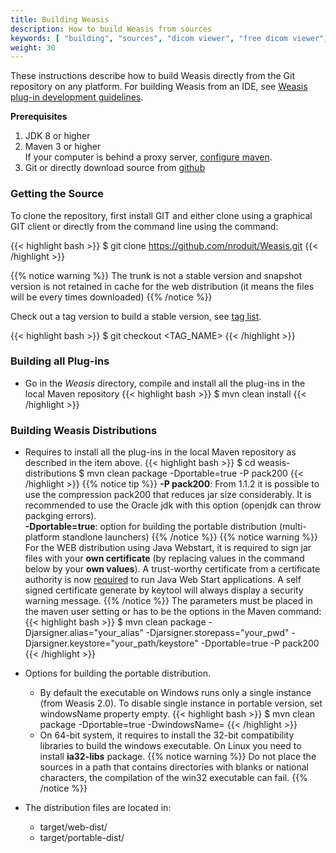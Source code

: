 ```yaml
---
title: Building Weasis
description: How to build Weasis from sources
keywords: [ "building", "sources", "dicom viewer", "free dicom viewer", "open source dicom viewer", "weasis dicom viewer",  "multi-platform dicom viewer", "dicom", "pacs", "pacs viewer" ]
weight: 30
---
```


These instructions describe how to build Weasis directly from the Git repository on any platform. For building Weasis from an IDE, see [Weasis plug-in development guidelines](../guidelines).

**Prerequisites**

1.  JDK 8 or higher
2.  Maven 3 or higher<br>
    If your computer is behind a proxy server, <a target="_blank" href="http://maven.apache.org/guides/mini/guide-proxies.html">configure maven</a>.
3.  Git or directly download source from <a target="_blank" href="https://github.com/nroduit/weasis-i18n">github</a>

### Getting the Source

To clone the repository, first install GIT and either clone using a graphical GIT client or directly from the command line using the command:

{{< highlight bash >}}
$ git clone https://github.com/nroduit/Weasis.git
{{< /highlight >}}

{{% notice warning %}}
The trunk is not a stable version and snapshot version is not retained in cache for the web distribution (it means the files will be every times downloaded)
{{% /notice %}}

Check out a tag version to build a stable version, see <a target="_blank" href="https://github.com/nroduit/Weasis/tags">tag list</a>.

{{< highlight bash >}}
$ git checkout <TAG_NAME>
{{< /highlight >}}

### Building all Plug-ins

- Go in the *Weasis* directory, compile and install all the plug-ins in the local Maven repository
{{< highlight bash >}}
$ mvn clean install
{{< /highlight >}}


### Building Weasis Distributions

- Requires to install all the plug-ins in the local Maven repository as described in the item above.
{{< highlight bash >}}
$ cd weasis-distributions
$ mvn clean package -Dportable=true -P pack200
{{< /highlight >}}
{{% notice tip %}}
**-P pack200**: From 1.1.2 it is possible to use the compression pack200 that reduces jar size considerably. It is recommended to use the Oracle jdk with this option (openjdk can throw packging errors).<br>
**-Dportable=true**: option for building the portable distribution (multi-platform standlone launchers)
{{% /notice %}}
{{% notice warning %}}
For the WEB distribution using Java Webstart, it is required to sign jar files with your **own certificate** (by replacing values in the command below by your **own values**). A trust-worthy certificate from a certificate authority is now  <a target="_blank" href="https://blogs.oracle.com/java-platform-group/entry/code_signing_understanding_who_and">required</a> to run Java Web Start applications. A self signed certificate generate by keytool will always display a security warning message.
{{% /notice %}}
The parameters must be placed in the maven user setting or has to be the options in the Maven command:
{{< highlight bash >}}
$ mvn clean package -Djarsigner.alias="your_alias" -Djarsigner.storepass="your_pwd" -Djarsigner.keystore="your_path/keystore" -Dportable=true -P pack200
{{< /highlight >}}


<!-- -->

-  Options for building the portable distribution.
    - By default the executable on Windows runs only a single instance (from Weasis 2.0). To disable single instance in portable version, set windowsName property empty.
{{< highlight bash >}}
$ mvn clean package -Dportable=true -DwindowsName=
{{< /highlight >}}
    -  On 64-bit system, it requires to install the 32-bit compatibility libraries to build the windows executable. On Linux you need to install **ia32-libs** package.
{{% notice warning %}}
Do not place the sources in a path that contains directories with blanks or national characters, the compilation of the win32 executable can fail.
{{% /notice %}}

- The distribution files are located in:
    - target/web-dist/
    - target/portable-dist/
